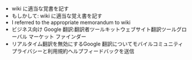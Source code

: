 - wiki に適当な覚書を記す
- もしかして: wiki に適当な覚え書を記す
- I referred to the appropriate memorandum to wiki
- ビジネス向け Google 翻訳:翻訳者ツールキットウェブサイト翻訳ツールグローバル マーケット ファインダー
- リアルタイム翻訳を無効にするGoogle 翻訳についてモバイルコミュニティプライバシーと利用規約ヘルプフィードバックを送信
